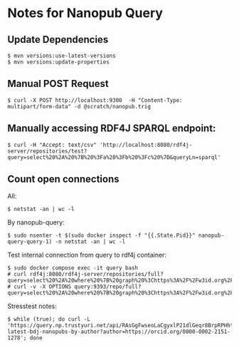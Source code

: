 # Notes for Nanopub Query

## Update Dependencies

    $ mvn versions:use-latest-versions
    $ mvn versions:update-properties

## Manual POST Request

    $ curl -X POST http://localhost:9300  -H "Content-Type: multipart/form-data" -d @scratch/nanopub.trig

## Manually accessing RDF4J SPARQL endpoint:

    $ curl -H "Accept: text/csv" 'http://localhost:8080/rdf4j-server/repositories/test?query=select%20%2A%20%7B%20%3Fa%20%3Fb%20%3Fc%20%7D&queryLn=sparql'

## Count open connections

All:

    $ netstat -an | wc -l

By nanopub-query:

    $ sudo nsenter -t $(sudo docker inspect -f "{{.State.Pid}}" nanopub-query-query-1) -n netstat -an | wc -l

Test internal connection from query to rdf4j container:

    $ sudo docker compose exec -it query bash 
    # curl rdf4j:8080/rdf4j-server/repositories/full?query=select%20%2A%20where%20%7B%20graph%20%3Chttps%3A%2F%2Fw3id.org%2Fnp%2FRAdxdsL5vtExmiaydCI0yJCCoE5lkNksGr46KPEJUR37k%23assertion%3E%20%7B%20%3Fs%20%3Fp%20%3Fo%20%7D%20%7D
    # curl -v -X OPTIONS query:9393/repo/full?query=select%20%2A%20where%20%7B%20graph%20%3Chttps%3A%2F%2Fw3id.org%2Fnp%2FRAdxdsL5vtExmiaydCI0yJCCoE5lkNksGr46KPEJUR37k%23assertion%3E%20%7B%20%3Fs%20%3Fp%20%3Fo%20%7D%20%7D

Stresstest notes:

    $ while (true); do curl -L 'https://query.np.trustyuri.net/api/RAsGgFwseoLaCgyxlP21dlGeqr8BrpRPHht_oLf_49ESQ/get-latest-bdj-nanopubs-by-author?author=https://orcid.org/0000-0002-2151-1278'; done
